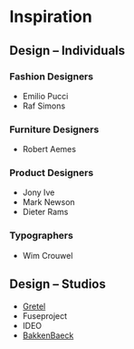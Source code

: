 # Inspiration

## Design – Individuals
### Fashion Designers
- Emilio Pucci
- Raf Simons

### Furniture Designers
- Robert Aemes

### Product Designers
- Jony Ive
- Mark Newson
- Dieter Rams

### Typographers
- Wim Crouwel

## Design – Studios
- [Gretel](http://gretelny.com/)
- Fuseproject
- IDEO
- [BakkenBaeck](https://bakkenbaeck.com/)